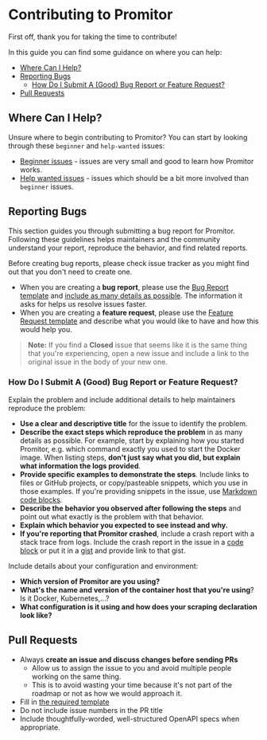 # Contributing to Promitor

First off, thank you for taking the time to contribute!

In this guide you can find some guidance on where you can help:

- [Where Can I Help?](#where-can-i-help)
- [Reporting Bugs](#reporting-bugs)
   - [How Do I Submit A (Good) Bug Report or Feature Request?](#how-do-i-submit-a-good-bug-report-or-feature-request)
- [Pull Requests](#pull-requests)

## Where Can I Help?

Unsure where to begin contributing to Promitor? You can start by looking through these `beginner` and `help-wanted` issues:

- [Beginner issues](https://github.com/tomkerkhove/promitor/issues?q=is%3Aopen+is%3Aissue+label%3Abeginner) - issues are very small and good to learn how Promitor works.
- [Help wanted issues](https://github.com/tomkerkhove/promitor/issues?q=is%3Aopen+is%3Aissue+label%3Ahelp-wanted) - issues which should be a bit more involved than `beginner` issues.

## Reporting Bugs

This section guides you through submitting a bug report for Promitor. Following these guidelines helps maintainers and the community understand your report, reproduce the behavior, and find related reports.

Before creating bug reports, please check issue tracker as you might find out that you don't need to create one.

- When you are creating a **bug report**, please use the [Bug Report template](./ISSUE_TEMPLATE/Bug_report.md) and [include as many details as possible](#how-do-i-submit-a-good-bug-report). The information it asks for helps us resolve issues faster.
- When you are creating a **feature request**, please use the [Feature Request template](./ISSUE_TEMPLATE/Feature_request.md) and describe what you would like to have and how this would help you.

> **Note:** If you find a **Closed** issue that seems like it is the same thing that you're experiencing, open a new issue and include a link to the original issue in the body of your new one.

### How Do I Submit A (Good) Bug Report or Feature Request?

Explain the problem and include additional details to help maintainers reproduce the problem:

- **Use a clear and descriptive title** for the issue to identify the problem.
- **Describe the exact steps which reproduce the problem** in as many details as possible. For example, start by explaining how you started Promitor, e.g. which command exactly you used to start the Docker image. When listing steps, **don't just say what you did, but explain what information the logs provided**.
- **Provide specific examples to demonstrate the steps**. Include links to files or GitHub projects, or copy/pasteable snippets, which you use in those examples. If you're providing snippets in the issue, use [Markdown code blocks](https://help.github.com/articles/markdown-basics/#multiple-lines).
- **Describe the behavior you observed after following the steps** and point out what exactly is the problem with that behavior.
- **Explain which behavior you expected to see instead and why.**
- **If you're reporting that Promitor crashed**, include a crash report with a stack trace from logs. Include the crash report in the issue in a [code block](https://help.github.com/articles/markdown-basics/#multiple-lines) or put it in a [gist](https://gist.github.com/) and provide link to that gist.

Include details about your configuration and environment:

- **Which version of Promitor are you using?**
- **What's the name and version of the container host that you're using**? Is it Docker, Kubernetes,...?
- **What configuration is it using and how does your scraping declaration look like?**

## Pull Requests

- Always **create an issue and discuss changes before sending PRs**
  - Allow us to assign the issue to you and avoid multiple people working on the same thing.
  - This is to avoid wasting your time because it's not part of the roadmap or not as how we would approach it.
- Fill in [the required template](PULL_REQUEST_TEMPLATE.md)
- Do not include issue numbers in the PR title
- Include thoughtfully-worded, well-structured OpenAPI specs when appropriate.
